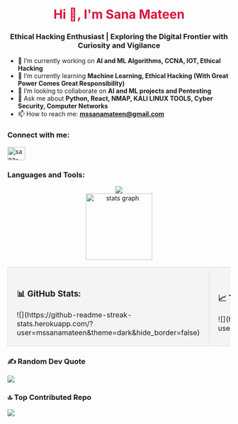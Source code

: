 <h1 align="center" style="color:crimson">Hi 👋, I'm Sana Mateen</h1>
<h3 align="center">Ethical Hacking Enthusiast | Exploring the Digital Frontier with Curiosity and Vigilance</h3>

- 🔭 I’m currently working on **AI and ML Algorithms, CCNA, IOT, Ethical Hacking**
- 🌱 I’m currently learning **Machine Learning, Ethical Hacking (With Great Power Comes Great Responsibility)**
- 🔭 I’m looking to collaborate on **AI and ML projects and Pentesting**
- 💬 Ask me about **Python, React, NMAP, KALI LINUX TOOLS, Cyber Security, Computer Networks**
- 📫 How to reach me: **mssanamateen@gmail.com**

<h3 align="left">Connect with me:</h3>
<p align="left">
  <a href="#" target="blank"><img align="center" src="https://raw.githubusercontent.com/rahuldkjain/github-profile-readme-generator/master/src/images/icons/Social/linked-in-alt.svg" alt="sana-mateen-6a15b05a" height="30" width="40" /></a>
</p>

<h3 align="left">Languages and Tools:</h3>
<p align="left">
  <!-- Add your tool icons here -->
</p>

<div align="center">
  <img src="https://profile-counter.glitch.me/mssanamateen/count.svg?" />
</div>

<div align="center">
  <img src="https://github-readme-stats.vercel.app/api?username=mssanamateen&hide_title=false&hide_rank=false&show_icons=true&include_all_commits=true&count_private=true&disable_animations=false&theme=dracula&locale=en&hide_border=false&order=1" height="150" alt="stats graph" />
</div>

<!-- Using Table Layout for Side-by-Side Content -->
<table align="center">
  <tr>
    <td width="48%" style="padding: 20px; border: 1px solid #ddd; border-radius: 8px; background-color: #f4f4f4;">
      <h3>📊 GitHub Stats:</h3>
      ![](https://github-readme-streak-stats.herokuapp.com/?user=mssanamateen&theme=dark&hide_border=false)
    </td>
    <td width="48%" style="padding: 20px; border: 1px solid #ddd; border-radius: 8px; background-color: #f4f4f4;">
      <h3>📈 Top Languages:</h3>
      ![](https://github-readme-stats.vercel.app/api/top-langs/?username=mssanamateen&theme=dark&hide_border=false&include_all_commits=true&count_private=true&layout=compact)
    </td>
  </tr>
</table>

### ✍️ Random Dev Quote
![](https://quotes-github-readme.vercel.app/api?type=horizontal&theme=radical)

### 🔝 Top Contributed Repo
![](https://github-contributor-stats.vercel.app/api?username=mssanamateen&limit=5&theme=dark&combine_all_yearly_contributions=true)
